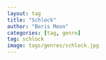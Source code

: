```yaml
---
layout: tag
title: "Schlock"
author: "Boris Moon"
categories: [tag, genre]
tag: schlock
image: tags/genres/schlock.jpg
---
```

